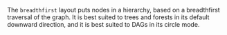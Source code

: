 The `breadthfirst` layout puts nodes in a hierarchy, based on a breadthfirst traversal of the graph.  It is best suited to trees and forests in its default downward direction, and it is best suited to DAGs in its circle mode.
